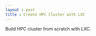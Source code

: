 ```yaml
---
layout : post
title : Create HPC Cluster with LXC
---
```


Build HPC cluster from scratch with LXC.
